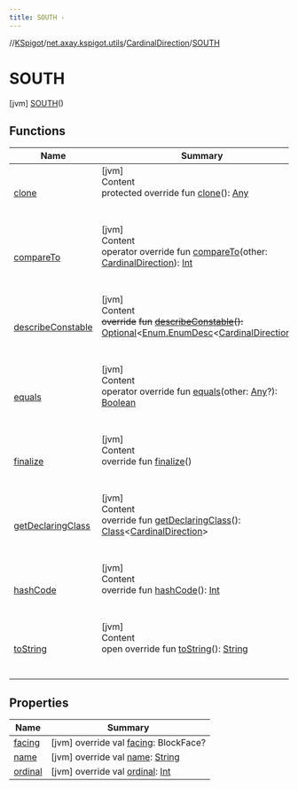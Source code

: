 ```yaml
---
title: SOUTH -
---
```

//[KSpigot](../../../index.md)/[net.axay.kspigot.utils](../../index.md)/[CardinalDirection](../index.md)/[SOUTH](index.md)



# SOUTH  
 [jvm] [SOUTH](index.md)()  
  
   


## Functions  
  
|  Name|  Summary| 
|---|---|
| [clone](../-w-e-s-t/index.md#kotlin/Enum/clone/#/PointingToDeclaration/)| [jvm]  <br>Content  <br>protected override fun [clone](../-w-e-s-t/index.md#kotlin/Enum/clone/#/PointingToDeclaration/)(): [Any](https://kotlinlang.org/api/latest/jvm/stdlib/kotlin/-any/index.html)  <br><br><br>
| [compareTo](../-w-e-s-t/index.md#kotlin/Enum/compareTo/#net.axay.kspigot.utils.CardinalDirection/PointingToDeclaration/)| [jvm]  <br>Content  <br>operator override fun [compareTo](../-w-e-s-t/index.md#kotlin/Enum/compareTo/#net.axay.kspigot.utils.CardinalDirection/PointingToDeclaration/)(other: [CardinalDirection](../index.md)): [Int](https://kotlinlang.org/api/latest/jvm/stdlib/kotlin/-int/index.html)  <br><br><br>
| [describeConstable](../-w-e-s-t/index.md#kotlin/Enum/describeConstable/#/PointingToDeclaration/)| [jvm]  <br>Content  <br>~~override~~ ~~fun~~ [~~describeConstable~~](../-w-e-s-t/index.md#kotlin/Enum/describeConstable/#/PointingToDeclaration/)~~(~~~~)~~~~:~~ [Optional](https://docs.oracle.com/javase/8/docs/api/java/util/Optional.html)<[Enum.EnumDesc](https://docs.oracle.com/javase/8/docs/api/java/lang/Enum.EnumDesc.html)<[CardinalDirection](../index.md)>>  <br><br><br>
| [equals](../-w-e-s-t/index.md#kotlin/Enum/equals/#kotlin.Any?/PointingToDeclaration/)| [jvm]  <br>Content  <br>operator override fun [equals](../-w-e-s-t/index.md#kotlin/Enum/equals/#kotlin.Any?/PointingToDeclaration/)(other: [Any](https://kotlinlang.org/api/latest/jvm/stdlib/kotlin/-any/index.html)?): [Boolean](https://kotlinlang.org/api/latest/jvm/stdlib/kotlin/-boolean/index.html)  <br><br><br>
| [finalize](../-w-e-s-t/index.md#kotlin/Enum/finalize/#/PointingToDeclaration/)| [jvm]  <br>Content  <br>override fun [finalize](../-w-e-s-t/index.md#kotlin/Enum/finalize/#/PointingToDeclaration/)()  <br><br><br>
| [getDeclaringClass](../-w-e-s-t/index.md#kotlin/Enum/getDeclaringClass/#/PointingToDeclaration/)| [jvm]  <br>Content  <br>override fun [getDeclaringClass](../-w-e-s-t/index.md#kotlin/Enum/getDeclaringClass/#/PointingToDeclaration/)(): [Class](https://docs.oracle.com/javase/8/docs/api/java/lang/Class.html)<[CardinalDirection](../index.md)>  <br><br><br>
| [hashCode](../-w-e-s-t/index.md#kotlin/Enum/hashCode/#/PointingToDeclaration/)| [jvm]  <br>Content  <br>override fun [hashCode](../-w-e-s-t/index.md#kotlin/Enum/hashCode/#/PointingToDeclaration/)(): [Int](https://kotlinlang.org/api/latest/jvm/stdlib/kotlin/-int/index.html)  <br><br><br>
| [toString](../-w-e-s-t/index.md#kotlin/Enum/toString/#/PointingToDeclaration/)| [jvm]  <br>Content  <br>open override fun [toString](../-w-e-s-t/index.md#kotlin/Enum/toString/#/PointingToDeclaration/)(): [String](https://kotlinlang.org/api/latest/jvm/stdlib/kotlin/-string/index.html)  <br><br><br>


## Properties  
  
|  Name|  Summary| 
|---|---|
| [facing](index.md#net.axay.kspigot.utils/CardinalDirection.SOUTH/facing/#/PointingToDeclaration/)|  [jvm] override val [facing](index.md#net.axay.kspigot.utils/CardinalDirection.SOUTH/facing/#/PointingToDeclaration/): BlockFace?   <br>
| [name](index.md#net.axay.kspigot.utils/CardinalDirection.SOUTH/name/#/PointingToDeclaration/)|  [jvm] override val [name](index.md#net.axay.kspigot.utils/CardinalDirection.SOUTH/name/#/PointingToDeclaration/): [String](https://kotlinlang.org/api/latest/jvm/stdlib/kotlin/-string/index.html)   <br>
| [ordinal](index.md#net.axay.kspigot.utils/CardinalDirection.SOUTH/ordinal/#/PointingToDeclaration/)|  [jvm] override val [ordinal](index.md#net.axay.kspigot.utils/CardinalDirection.SOUTH/ordinal/#/PointingToDeclaration/): [Int](https://kotlinlang.org/api/latest/jvm/stdlib/kotlin/-int/index.html)   <br>

